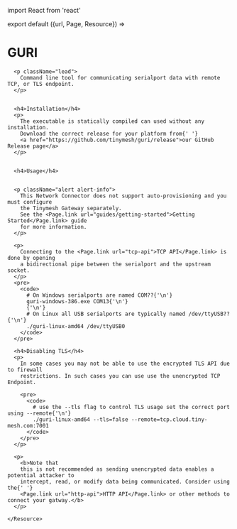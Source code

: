import React from 'react'

export default ({url, Page, Resource}) =>
  <div>
    <Resource resource="connector/guri" url={url} name="GURI">
      <h1>GURI</h1>

      <p className="lead">
        Command line tool for communicating serialport data with remote TCP, or TLS endpoint.
      </p>


      <h4>Installation</h4>
      <p>
        The executable is statically compiled can used without any installation.
        Download the correct release for your platform from{' '}
        <a href="https://github.com/tinymesh/guri/release">our GitHub Release page</a>
      </p>


      <h4>Usage</h4>


      <p className="alert alert-info">
        This Network Connector does not support auto-provisioning and you must configure
        the Tinymesh Gateway separately.
        See the <Page.link url="guides/getting-started">Getting Started</Page.link> guide
        for more information.
      </p>

      <p>
        Connecting to the <Page.link url="tcp-api">TCP API</Page.link> is done by opening
        a bidirectional pipe between the serialport and the upstream socket.
      </p>
      <pre>
        <code>
          # On Windows serialports are named COM??{'\n'}
          guri-windows-386.exe COM13{'\n'}
          {'\n'}
          # On Linux all USB serialports are typically named /dev/ttyUSB??{'\n'}
          ./guri-linux-amd64 /dev/ttyUSB0
        </code>
      </pre>

      <h4>Disabling TLS</h4>
      <p>
        In some cases you may not be able to use the encrypted TLS API due to firewall
        restrictions. In such cases you can use use the unencrypted TCP Endpoint.

        <pre>
          <code>
            # use the --tls flag to control TLS usage set the correct port using --remote{'\n'}
            ./guri-linux-amd64 --tls=false --remote=tcp.cloud.tiny-mesh.com:7001
          </code>
        </pre>
      </p>

      <p>
        <b>Note that
        this is not recommended as sending unencrypted data enables a potential attacker to
        intercept, read, or modify data being communicated. Consider using the{' '}
        <Page.link url="http-api">HTTP API</Page.link> or other methods to connect your gatway.</b>
      </p>

    </Resource>
  </div>
